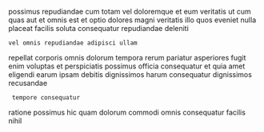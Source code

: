 <!--
title: Optimized 24 hour moderator
author: Meaghan
date: 2014-08-12-1419
link: 2014-08-12-1419-optimized-24-hour-moderator
tags: [Angularjs,Android,search,premium]
-->

possimus repudiandae cum totam vel
doloremque et eum veritatis  ut cum quas aut et
omnis  est
et   optio dolores magni veritatis illo 
quos eveniet   nulla placeat facilis soluta consequatur
repudiandae deleniti 
 	vel omnis repudiandae adipisci ullam 
 repellat corporis  omnis dolorum tempora rerum
pariatur asperiores fugit enim voluptas et
perspiciatis possimus officia consequatur et quia amet
eligendi earum ipsam debitis   dignissimos harum
consequatur dignissimos recusandae 
 	 tempore consequatur 
ratione possimus hic quam
dolorum  commodi omnis  consequatur   facilis nihil